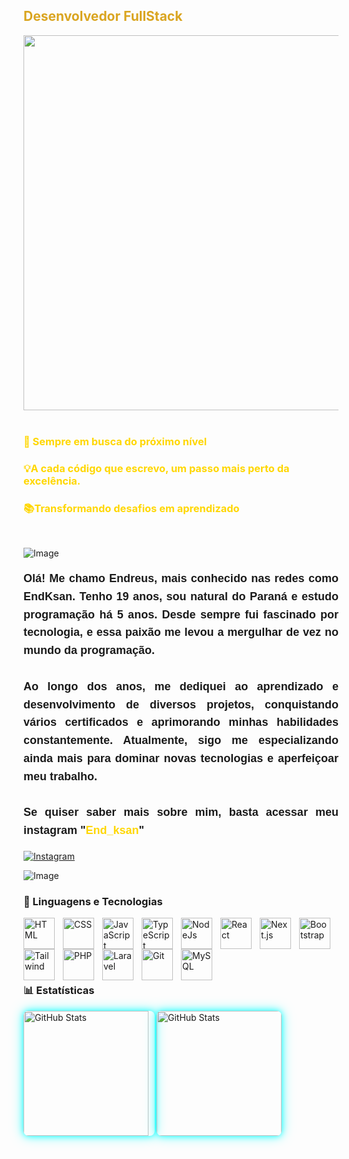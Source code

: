

<h2 style="color: #DAA520;">Desenvolvedor FullStack</h2>

<div align="center">
<img src="https://github.com/user-attachments/assets/4b8f065f-1d33-4d04-92a7-5c59934ea35f" width="600px"/>


</div>


<br>

<h3 style="color: #FFD700;">🚀 Sempre em busca do próximo nível</h3>

<h3 style="color: #FFD700;">💡A cada código que escrevo, um passo mais perto da excelência.</h3>

<h3 style="color: #FFD700;">📚Transformando desafios em aprendizado</h3>

<br>

![Image](https://github.com/user-attachments/assets/a486dfc4-1c67-439f-82b7-96fbf9d74ba7)

<strong>
  <p style="font-family: 'Arial', sans-serif; font-size: 18px; line-height: 1.6; text-align: justify;">
    Olá! Me chamo Endreus, mais conhecido nas redes como EndKsan. Tenho 19 anos, sou natural do Paraná e estudo programação há 5 anos. Desde sempre fui fascinado por tecnologia, e essa paixão me levou a mergulhar de vez no mundo da programação.
    <br><br>
    Ao longo dos anos, me dediquei ao aprendizado e desenvolvimento de diversos projetos, conquistando vários certificados e aprimorando minhas habilidades constantemente. Atualmente, sigo me especializando ainda mais para dominar novas tecnologias e aperfeiçoar meu trabalho.
    <br><br>
    Se quiser saber mais sobre mim, basta acessar meu instagram "<a href="https://www.instagram.com/end_ksan/" style="color: #FFD700; text-decoration: none;">End_ksan</a>"
  </p>
</strong>



<p align="left">
  <a href="https://www.instagram.com/end_ksan/">
    <img 
        alt="Instagram" 
        title="Instagram" 
        src="https://img.shields.io/badge/Instagram-6A0DAD?style=for-the-badge&logo=instagram&logoColor=white"
    />
  </a>
</p>

![Image](https://github.com/user-attachments/assets/a486dfc4-1c67-439f-82b7-96fbf9d74ba7)

### 🤖 Linguagens e Tecnologias

<img 
    align="left" 
    alt="HTML"
    title="HTML" 
    width="50px" 
    style="padding-right: 10px;" 
    src="https://cdn.jsdelivr.net/gh/devicons/devicon@latest/icons/html5/html5-original.svg" 
/>
<img 
    align="left" 
    alt="CSS" 
    title="CSS"
    width="50px" 
    style="padding-right: 10px;" 
    src="https://cdn.jsdelivr.net/gh/devicons/devicon@latest/icons/css3/css3-original.svg" 
/>
<img 
    align="left" 
    alt="JavaScript" 
    title="JavaScript"
    width="50px" 
    style="padding-right: 10px;" 
    src="https://cdn.jsdelivr.net/gh/devicons/devicon@latest/icons/javascript/javascript-original.svg" 
/>
<img 
    align="left" 
    alt="TypeScript"
    title="TypeScript" 
    width="50px" 
    style="padding-right: 10px;" 
    src="https://cdn.jsdelivr.net/gh/devicons/devicon@latest/icons/typescript/typescript-original.svg" 
/>
<img 
    align="left" 
    alt="NodeJs"
    title="NodeJs" 
    width="50px" 
    style="padding-right: 10px;" 
    src="https://cdn.jsdelivr.net/gh/devicons/devicon@latest/icons/nodejs/nodejs-plain-wordmark.svg"
/>
<img 
    align="left" 
    alt="React"
    title="React" 
    width="50px" 
    style="padding-right: 10px;" 
    src="https://cdn.jsdelivr.net/gh/devicons/devicon@latest/icons/react/react-original.svg" 
/>
<img 
    align="left" 
    alt="Next.js" 
    title="Next.js"
    width="50px" 
    style="padding-right: 10px;" 
    src="https://cdn.jsdelivr.net/gh/devicons/devicon@latest/icons/nextjs/nextjs-original.svg" 
/>
<img 
    align="left" 
    alt="Bootstrap"
    title="Bootstrap" 
    width="50px" 
    style="padding-right: 10px;" 
    src="https://cdn.jsdelivr.net/gh/devicons/devicon@latest/icons/bootstrap/bootstrap-original.svg" 
/>
<img 
    align="left" 
    alt="Tailwind" 
    title="Tailwind"
    width="50px" 
    style="padding-right: 10px;" 
    src="https://cdn.jsdelivr.net/gh/devicons/devicon@latest/icons/tailwindcss/tailwindcss-original.svg" 
/>
<img 
    align="left" 
    alt="PHP" 
    title="PHP"
    width="50px" 
    style="padding-right: 10px;" 
    src="https://cdn.jsdelivr.net/gh/devicons/devicon@latest/icons/php/php-original.svg" 
/>
<img 
    align="left" 
    alt="Laravel" 
    title="Laravel"
    width="50px" 
    style="padding-right: 10px;" 
    src="https://cdn.jsdelivr.net/gh/devicons/devicon@latest/icons/laravel/laravel-original.svg" 
/>
<img 
    align="left" 
    alt="Git" 
    title="Git"
    width="50px" 
    style="padding-right: 10px;" 
    src="https://cdn.jsdelivr.net/gh/devicons/devicon@latest/icons/git/git-original.svg" 
/>
<img 
    align="left" 
    alt="MySQL" 
    title="MySQL"
    width="50px" 
    style="padding-right: 10px;" 
    src="https://cdn.jsdelivr.net/gh/devicons/devicon@latest/icons/mysql/mysql-original-wordmark.svg"
/>

<br/><br/>

<br/><br/>

### 📊 Estatísticas

<p>
  <img 
      align="left" 
      alt="GitHub Stats" 
      height="200" 
      style="padding-right: 10px; border-radius: 8px; 
             box-shadow: 0 0 10px rgba(0, 255, 255, 0.8), 0 0 20px rgba(0, 255, 255, 0.6);" 
      src="https://github-readme-stats.vercel.app/api?username=EndKsan&show_icons=true&theme=dark&include_all_commits=true&locale=pt-br" 
  />
  <img 
      align="left" 
      alt="GitHub Stats" 
      height="200" 
      style="border-radius: 8px; 
             box-shadow: 0 0 10px rgba(0, 255, 255, 0.8), 0 0 20px rgba(0, 255, 255, 0.6);" 
      src="https://github-readme-stats.vercel.app/api/top-langs/?username=EndKsan&theme=dark&layout=compact&custom_title=Tecnologias&langs_count=9" 
  />
</p>
